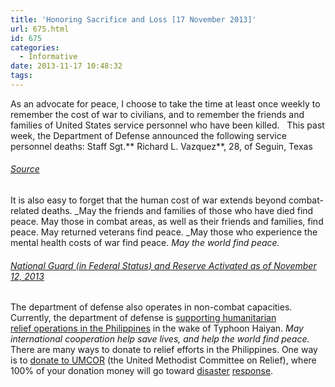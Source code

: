 ```yaml
---
title: 'Honoring Sacrifice and Loss [17 November 2013]'
url: 675.html
id: 675
categories:
  - Informative
date: 2013-11-17 10:48:32
tags:
---
```


As an advocate for peace, I choose to take the time at least once weekly to remember the cost of war to civilians, and to remember the friends and families of United States service personnel who have been killed.   This past week, the Department of Defense announced the following service personnel deaths: Staff Sgt.** Richard L. Vazquez**, 28, of Seguin, Texas

###### [Source](http://www.defense.gov/releases/release.aspx?releaseid=16374)

It is also easy to forget that the human cost of war extends beyond combat-related deaths. _May the friends and families of those who have died find peace. May those in combat areas, as well as their friends and families, find peace. May returned veterans find peace. _May those who experience the mental health costs of war find peace. _May the world find peace._

###### [National Guard (in Federal Status) and Reserve Activated as of November 12, 2013](http://www.defense.gov/releases/release.aspx?releaseid=16371)

The department of defense also operates in non-combat capacities. Currently, the department of defense is [supporting humanitarian relief ](http://www.defense.gov/releases/release.aspx?releaseid=16362)[operations in the Philippines](http://www.defense.gov/releases/release.aspx?releaseid=16363) in the wake of Typhoon Haiyan. _May international cooperation help save lives, and help the world find peace._ There are many ways to donate to relief efforts in the Philippines. One way is to [donate to UMCOR](https://secure3.convio.net/gbgm/site/SPageNavigator/umcor_donate.html?type=1002&project=982450) (the United Methodist Committee on Relief), where 100% of your donation money will go toward [disaster](http://umcconnections.org/?p=12483) [response](http://umcconnections.org/2013/11/17/umcor-relief-truck-ready-roll/).